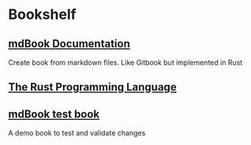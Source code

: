 # Bookshelf

## [mdBook Documentation](<../../books/mdBook Documentation/index.html>)

Create book from markdown files. Like Gitbook but implemented in Rust
## [The Rust Programming Language](<../../books/The Rust Programming Language/index.html>)


## [mdBook test book](<../../books/mdBook test book/index.html>)

A demo book to test and validate changes
